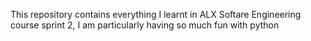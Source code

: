 This repository contains everything I learnt in ALX Softare Engineering course
sprint 2, I am particularly having so much fun with python 

